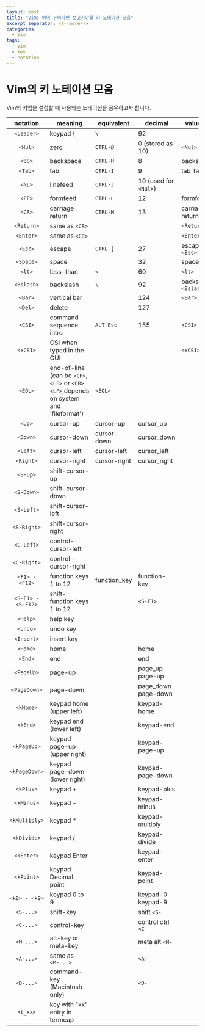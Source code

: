 ```yaml
---
layout: post
title: "Vim: 비머 뉴비라면 보고가야할 키 노테이션 모음"
excerpt_separator: <!--more-->
categories:
  - Vim 
tags: 
  - vim 
  - key 
  - notation 
---
```


# Vim의 키 노테이션 모음
Vim의 키맵을 설정할 때 사용되는 노테이션을 공유하고자 합니다.
<!--more-->

| notation           | meaning                                                                              | equivalent   | decimal               | value(s)             |
| :--------:         | ---------                                                                            | ------------ | ---------             | ----------           |
| `<Leader>`         | keypad \                                                                             | `\`          | 92                    |                      |
| `<Nul>`            | zero                                                                                 | `CTRL-@`     | 0 (stored as 10)      | `<Nul>`              |
| `<BS>`             | backspace                                                                            | `CTRL-H`     | 8                     | backspace            |
| `<Tab>`            | tab                                                                                  | `CTRL-I`     | 9                     | tab Tab              |
| `<NL>`             | linefeed                                                                             | `CTRL-J`     | 10 (used for `<Nul>`) |                      |
| `<FF>`             | formfeed                                                                             | `CTRL-L`     | 12                    | formfeed             |
| `<CR>`             | carriage return                                                                      | `CTRL-M`     | 13                    | carriage-return      |
| `<Return>`         | same as `<CR>`                                                                       |              |                       | `<Return>`           |
| `<Enter>`          | same as `<CR>`                                                                       |              |                       | `<Enter>`            |
| `<Esc>`            | escape                                                                               | `CTRL-[`     | 27                    | escape `<Esc>`       |
| `<Space>`          | space                                                                                |              | 32                    | space                |
| `<lt>`             | less-than                                                                            | `<`          | 60                    | `<lt>`               |
| `<Bslash>`         | backslash                                                                            | `\`          | 92                    | backslash `<Bslash>` |
| `<Bar>`            | vertical bar                                                                         |              | 124                   | `<Bar>`              |
| `<Del>`            | delete                                                                               |              | 127                   |                      |
| `<CSI>`            | command sequence intro                                                               | `ALT-Esc`    | 155                   | `<CSI>`              |
| `<xCSI>`           | CSI when typed in the GUI                                                            |              |                       | `<xCSI>`             |
| `<EOL>`            | end-of-line (can be `<CR>`, `<LF>` or `<CR><LF>`,depends on system and 'fileformat') | `<EOL>`      |                       |                      |
| `<Up>`             | cursor-up                                                                            | cursor-up    | cursor_up             |                      |
| `<Down>`           | cursor-down                                                                          | cursor-down  | cursor_down           |                      |
| `<Left>`           | cursor-left                                                                          | cursor-left  | cursor_left           |                      |
| `<Right>`          | cursor-right                                                                         | cursor-right | cursor_right          |                      |
| `<S-Up>`           | shift-cursor-up                                                                      |              |                       |                      |
| `<S-Down>`         | shift-cursor-down                                                                    |              |                       |                      |
| `<S-Left>`         | shift-cursor-left                                                                    |              |                       |                      |
| `<S-Right>`        | shift-cursor-right                                                                   |              |                       |                      |
| `<C-Left>`         | control-cursor-left                                                                  |              |                       |                      |
| `<C-Right>`        | control-cursor-right                                                                 |              |                       |                      |
| `<F1> - <F12>`     | function keys 1 to 12                                                                | function_key | function-key          |                      |
| `<S-F1> - <S-F12>` | shift-function keys 1 to 12                                                          |              | `<S-F1>`              |                      |
| `<Help>`           | help key                                                                             |              |                       |                      |
| `<Undo>`           | undo key                                                                             |              |                       |                      |
| `<Insert>`         | insert key                                                                           |              |                       |                      |
| `<Home>`           | home                                                                                 |              | home                  |                      |
| `<End>`            | end                                                                                  |              | end                   |                      |
| `<PageUp>`         | page-up                                                                              |              | page_up page-up       |                      |
| `<PageDown>`       | page-down                                                                            |              | page_down page-down   |                      |
| `<kHome>`          | keypad home (upper left)                                                             |              | keypad-home           |                      |
| `<kEnd>`           | keypad end (lower left)                                                              |              | keypad-end            |                      |
| `<kPageUp>`        | keypad page-up (upper right)                                                         |              | keypad-page-up        |                      |
| `<kPageDown>`      | keypad page-down (lower right)                                                       |              | keypad-page-down      |                      |
| `<kPlus>`          | keypad +                                                                             |              | keypad-plus           |                      |
| `<kMinus>`         | keypad -                                                                             |              | keypad-minus          |                      |
| `<kMultiply>`      | keypad *                                                                             |              | keypad-multiply       |                      |
| `<kDivide>`        | keypad /                                                                             |              | keypad-divide         |                      |
| `<kEnter>`         | keypad Enter                                                                         |              | keypad-enter          |                      |
| `<kPoint>`         | keypad Decimal point                                                                 |              | keypad-point          |                      |
| `<k0> - <k9>`      | keypad 0 to 9                                                                        |              | keypad-0 keypad-9     |                      |
| `<S-...>`          | shift-key                                                                            |              | shift `<S-`           |                      |
| `<C-...>`          | control-key                                                                          |              | control ctrl `<C-`    |                      |
| `<M-...>`          | alt-key or meta-key                                                                  |              | meta alt `<M-`        |                      |
| `<A-...>`          | same as `<M-...>`                                                                    |              | `<A-`                 |                      |
| `<D-...>`          | command-key (Macintosh only)                                                         |              | `<D-`                 |                      |
| `<t_xx>`           | key with "xx" entry in termcap                                                       |              |                       |                      |

